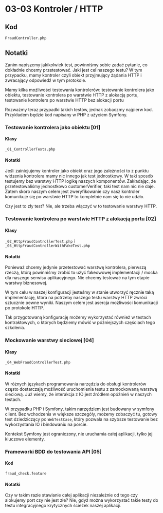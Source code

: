 # 03-03 Kontroler / HTTP

## Kod

`FraudController.php`

## Notatki

Zanim napiszemy jakikolwiek test, powinniśmy sobie zadać pytanie, co dokładnie chcemy przetestować. 
Jaki jest cel naszego testu? W tym przypadku, mamy kontroler czyli obiekt przyjmujący żądania HTTP i zwracający odpowiedź w tym protokole.

Mamy kilka możliwości testowania kontrolerów:
testowanie kontrolera jako obiektu, testowanie kontrolera po warstwie HTTP z alokacją portu, testowanie kontrolera po warstwie HTTP bez alokacji portu

Rozważmy teraz przypadki takich testów, jednak zobaczmy najpierw kod. Przykładem będzie kod napisany w PHP z użyciem Symfony.

### Testowanie kontrolera jako obiektu [01]

#### Klasy

`_01_ControllerTests.php`

#### Notatki

Jeśli zainicjujemy kontroler jako obiekt oraz jego zależności to z punktu widzenia kontrolera mamy nic innego jak test jednostkowy. 
W taki sposób testujemy bez warstwy HTTP logikę naszych komponentów. Zakładając, że przetestowaliśmy jednostkowo customerVerifier, taki test nam nic nie daje. Zatem skoro naszym celem jest zweryfikowanie czy nasz kontroler komunikuje się po warstwie HTTP to kompletnie nam się to nie udało.

Czy jest to zły test? Nie, ale trzeba włączyć w to testowanie warstwy HTTP.

### Testowanie kontrolera po warstwie HTTP z alokacją portu [02]

#### Klasy

`_02_HttpFraudControllerTest.php` i `_03_HttpFraudControllerWithFakeTest.php`

#### Notatki

Ponieważ chcemy jedynie przetestować warstwę kontrolera, pierwszą rzeczą, którą powinniśmy zrobić to użyć fakeowowej implementacji / mocka dla naszego serwisu aplikacyjnego. Nie chcemy testować na tym etapie warstwy biznesowej.

W tym celu w naszej konfiguracji jesteśmy w stanie utworzyć ręcznie taką implementację, która na potrzeby naszego testu warstwy HTTP zwróci sztucznie pewne wyniki. Naszym celem jest asercja możliwości komunikacji po protokole HTTP.

Tak przygotowaną konfigurację możemy wykorzystać również w testach kontraktowych, o których będziemy mówić w późniejszych częściach tego szkolenia.

### Mockowanie warstwy sieciowej [04]

#### Klasy

`_04_WebFraudControllerTest.php`

#### Notatki

W różnych językach programowania narzędzia do obsługi kontrolerów często dostarczają możliwość uruchomienia testu z zamockowaną warstwą sieciową. Już wiemy, że interakcja z IO jest źródłem opóźnień w naszych testach.

W przypadku PHP i Symfony, takim narzędziem jest budowany w symfony client. Bez wchodzenia w większe szczegóły, możemy zobaczyć tu, gotowy test dziedziczący po `WebTestCase`, który pozwala na szybsze testowanie bez wykorzystania IO i bindowaniu na porcie.

Kontekst Symfony jest ograniczony, nie uruchamia całej aplikacji, tylko jej kluczowe elementy.

### Frameworki BDD do testowania API [05]

#### Kod

`fraud_check.feature`

#### Notatki

Czy w takim razie stawianie całej aplikacji niezależnie od tego czy alokujemy port czy nie jest złe?
Nie, gdyż można wykorzystać takie testy do testu integracyjnego krytycznych ścieżek naszej aplikacji.
